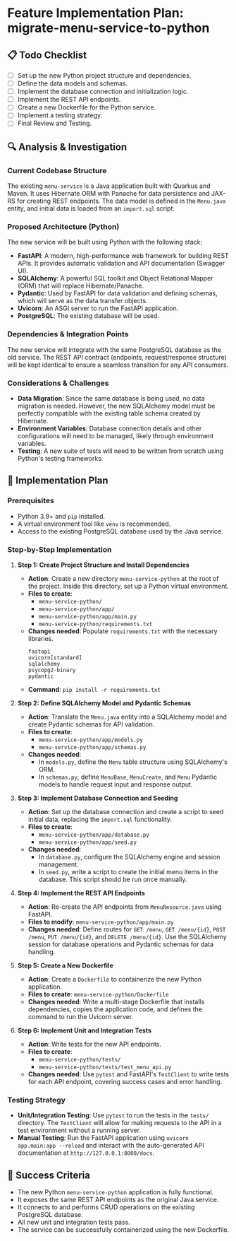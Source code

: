 # Feature Implementation Plan: migrate-menu-service-to-python

## 📋 Todo Checklist
- [ ] Set up the new Python project structure and dependencies.
- [ ] Define the data models and schemas.
- [ ] Implement the database connection and initialization logic.
- [ ] Implement the REST API endpoints.
- [ ] Create a new Dockerfile for the Python service.
- [ ] Implement a testing strategy.
- [ ] Final Review and Testing.

## 🔍 Analysis & Investigation

### Current Codebase Structure
The existing `menu-service` is a Java application built with Quarkus and Maven. It uses Hibernate ORM with Panache for data persistence and JAX-RS for creating REST endpoints. The data model is defined in the `Menu.java` entity, and initial data is loaded from an `import.sql` script.

### Proposed Architecture (Python)
The new service will be built using Python with the following stack:
- **FastAPI**: A modern, high-performance web framework for building REST APIs. It provides automatic validation and API documentation (Swagger UI).
- **SQLAlchemy**: A powerful SQL toolkit and Object Relational Mapper (ORM) that will replace Hibernate/Panache.
- **Pydantic**: Used by FastAPI for data validation and defining schemas, which will serve as the data transfer objects.
- **Uvicorn**: An ASGI server to run the FastAPI application.
- **PostgreSQL**: The existing database will be used.

### Dependencies & Integration Points
The new service will integrate with the same PostgreSQL database as the old service. The REST API contract (endpoints, request/response structure) will be kept identical to ensure a seamless transition for any API consumers.

### Considerations & Challenges
- **Data Migration**: Since the same database is being used, no data migration is needed. However, the new SQLAlchemy model must be perfectly compatible with the existing table schema created by Hibernate.
- **Environment Variables**: Database connection details and other configurations will need to be managed, likely through environment variables.
- **Testing**: A new suite of tests will need to be written from scratch using Python's testing frameworks.

## 📝 Implementation Plan

### Prerequisites
- Python 3.9+ and `pip` installed.
- A virtual environment tool like `venv` is recommended.
- Access to the existing PostgreSQL database used by the Java service.

### Step-by-Step Implementation

1.  **Step 1: Create Project Structure and Install Dependencies**
    - **Action**: Create a new directory `menu-service-python` at the root of the project. Inside this directory, set up a Python virtual environment.
    - **Files to create**:
        - `menu-service-python/`
        - `menu-service-python/app/`
        - `menu-service-python/app/main.py`
        - `menu-service-python/requirements.txt`
    - **Changes needed**: Populate `requirements.txt` with the necessary libraries.
      ```
      fastapi
      uvicorn[standard]
      sqlalchemy
      psycopg2-binary
      pydantic
      ```
    - **Command**: `pip install -r requirements.txt`

2.  **Step 2: Define SQLAlchemy Model and Pydantic Schemas**
    - **Action**: Translate the `Menu.java` entity into a SQLAlchemy model and create Pydantic schemas for API validation.
    - **Files to create**:
        - `menu-service-python/app/models.py`
        - `menu-service-python/app/schemas.py`
    - **Changes needed**:
        - In `models.py`, define the `Menu` table structure using SQLAlchemy's ORM.
        - In `schemas.py`, define `MenuBase`, `MenuCreate`, and `Menu` Pydantic models to handle request input and response output.

3.  **Step 3: Implement Database Connection and Seeding**
    - **Action**: Set up the database connection and create a script to seed initial data, replacing the `import.sql` functionality.
    - **Files to create**:
        - `menu-service-python/app/database.py`
        - `menu-service-python/app/seed.py`
    - **Changes needed**:
        - In `database.py`, configure the SQLAlchemy engine and session management.
        - In `seed.py`, write a script to create the initial menu items in the database. This script should be run once manually.

4.  **Step 4: Implement the REST API Endpoints**
    - **Action**: Re-create the API endpoints from `MenuResource.java` using FastAPI.
    - **Files to modify**: `menu-service-python/app/main.py`
    - **Changes needed**: Define routes for `GET /menu`, `GET /menu/{id}`, `POST /menu`, `PUT /menu/{id}`, and `DELETE /menu/{id}`. Use the SQLAlchemy session for database operations and Pydantic schemas for data handling.

5.  **Step 5: Create a New Dockerfile**
    - **Action**: Create a `Dockerfile` to containerize the new Python application.
    - **Files to create**: `menu-service-python/Dockerfile`
    - **Changes needed**: Write a multi-stage Dockerfile that installs dependencies, copies the application code, and defines the command to run the Uvicorn server.

6.  **Step 6: Implement Unit and Integration Tests**
    - **Action**: Write tests for the new API endpoints.
    - **Files to create**:
        - `menu-service-python/tests/`
        - `menu-service-python/tests/test_menu_api.py`
    - **Changes needed**: Use `pytest` and FastAPI's `TestClient` to write tests for each API endpoint, covering success cases and error handling.

### Testing Strategy
- **Unit/Integration Testing**: Use `pytest` to run the tests in the `tests/` directory. The `TestClient` will allow for making requests to the API in a test environment without a running server.
- **Manual Testing**: Run the FastAPI application using `uvicorn app.main:app --reload` and interact with the auto-generated API documentation at `http://127.0.0.1:8000/docs`.

## 🎯 Success Criteria
- The new Python `menu-service-python` application is fully functional.
- It exposes the same REST API endpoints as the original Java service.
- It connects to and performs CRUD operations on the existing PostgreSQL database.
- All new unit and integration tests pass.
- The service can be successfully containerized using the new Dockerfile.
